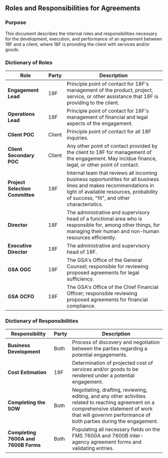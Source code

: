 ## Roles and Responsibilities for Agreements

### Purpose

This document describes the internal roles and responsibilities necessary for the development, execution, and performance of an agreement between 18F and a client, where 18F is providing the client with services and/or goods.

### Dictionary of Roles

Role | Party | Description
---- | ----- | -----------
**Engagement Lead** | 18F | Principle point of contact for 18F's management of the product, project, service, or other assistance that 18F is providing to the client.
**Operations Lead** | 18F | Principle point of contact for 18F's management of financial and legal aspects of the engagement.
**Client POC** | Client | Principle point of contact for all 18F inquiries.
**Client Secondary POC** | Client | Any other point of contact provided by the client to 18F for management of the engagement.  May incldue finance, legal, or other point of contact.
**Project Selection Committee** | 18F | Internal team that reviews all incoming business opportunitites for all business lines and makes recommendations in light of available resources, probability of success, "fit", and other characteristics.
**Director** | 18F | The administrative and supervisory head of a functional area who is responsible for, among other things, for managing their human and non-human resources efficiently.
**Executive Director** | 18F | The administrative and supervisory head of 18F.
**GSA OGC** | 18F | The GSA's Office of the General Counsel; responsible for reviewing proposed agreements for legal sufficiency.
**GSA OCFO** | 18F | The GSA's Office of the Chief Financial Officer; responsible reviewing proposed agreements for financial compliance.

### Dictionary of Responsibilities

Responsibility | Party | Description
-------------- | ----- | -----------
**Business Development** | Both | Process of discovery and negotiation between the parties regarding a potential engagements.
**Cost Estimation** | 18F | Determination of projected cost of services and/or goods to be rendered under a potential engagement.
**Completing the SOW** | Both | Negotiating, drafting, reviewing, editing, and any other activities related to reaching agreement on a comprehensive statement of work that will governm performance of both parties during the engagement.
**Completing 7600A and 7600B Forms** | Both | Populating all necessary fields on the FMS 7600A and 7600B inter-agency agreement forms and validating entries.
